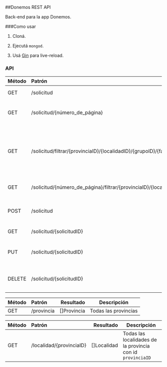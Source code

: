 ##Donemos REST API

Back-end para la app Donemos.

###Como usar

1. Cloná.

2. Ejecutá `mongod`.

3. Usá [Gin](https://github.com/codegangsta/gin) para live-reload.

### API

| Método    | Patrón    |   Resultado | Descripción |
|:----------|:----------|------------:|-------------|
| GET       | /solicitud| []Solicitud | Todas las solicitudes|
| GET       | /solicitud/{número_de_página} | []Solicitud | Solicitudes correspondiente a `número_de_página`
| GET       | /solicitud/filtrar/{provinciaID}/{localidadID}/{grupoID}/{factorID} | []Solicitud | Busca solicitudes que tengan los atributos dados, pasar `null` en un atributo para ignorar ese atributo.
| GET  | /solicitud/{número_de_página}/filtrar/{provinciaID}/{localidadID}/{grupoID}/{factorID} | []Solicitud | Paginación para el filtro solicitado.
| POST | /solicitud | En Error: 422, Creada: 201 | Solicita agregar la solicitud enviada a la base de datos.
| GET | /solicitud/{solicitudID} | Solicitud | La solicitud solicitada por id.
| PUT | /solicitud/{solicitudID} | Solicitud | Reemplaza la solicitud con id `solicitudID` por la enviada.
| DELETE | /solicitud/{solicitudID} | Eliminado: 202, No Encontrado: 204 | Elimina la solicitud con id `solicitudID`

| Método    | Patrón    |   Resultado | Descripción |
|:----------|:----------|------------:|-------------|
| GET       | /provincia| []Provincia | Todas las provincias|

| Método    | Patrón    |   Resultado | Descripción |
|:----------|:----------|------------:|-------------|
| GET       | /localidad/{provinciaID}| []Localidad | Todas las localidades de la provincia con id `provinciaID`|
